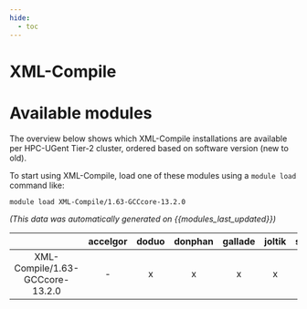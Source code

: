 ```yaml
---
hide:
  - toc
---
```


XML-Compile
===========

# Available modules


The overview below shows which XML-Compile installations are available per HPC-UGent Tier-2 cluster, ordered based on software version (new to old).

To start using XML-Compile, load one of these modules using a `module load` command like:

```shell
module load XML-Compile/1.63-GCCcore-13.2.0
```

*(This data was automatically generated on {{modules_last_updated}})*  

| |accelgor|doduo|donphan|gallade|joltik|shinx|
| :---: | :---: | :---: | :---: | :---: | :---: | :---: |
|XML-Compile/1.63-GCCcore-13.2.0|-|x|x|x|x|x|
